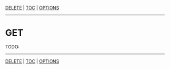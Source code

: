 [DELETE](api-delete.md) | [TOC](README.md) | [OPTIONS](api-options.md)
- - -

# GET

TODO:



- - -

[DELETE](api-delete.md) | [TOC](README.md) | [OPTIONS](api-options.md)